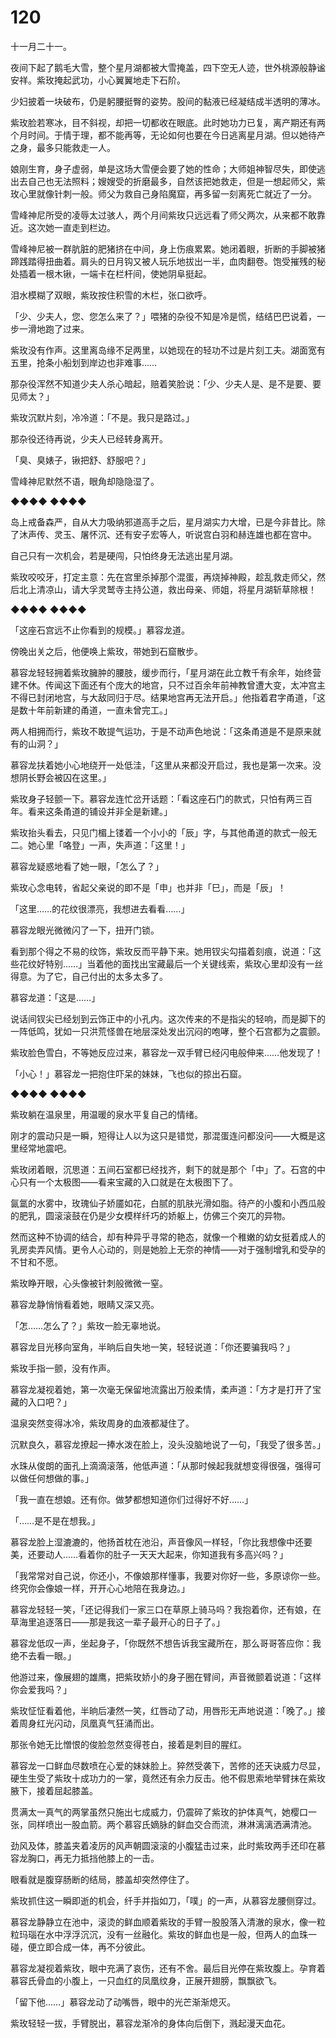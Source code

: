 # 120

十一月二十一。

夜间下起了鹅毛大雪，整个星月湖都被大雪掩盖，四下空无人迹，世外桃源般静谧安祥。紫玫掩起武功，小心翼翼地走下石阶。

少妇披着一块破布，仍是躬腰挺臀的姿势。股间的黏液已经凝结成半透明的薄冰。

紫玫脸若寒冰，目不斜视，却把一切都收在眼底。此时她功力已复，离产期还有两个月时间。于情于理，都不能再等，无论如何也要在今日逃离星月湖。但以她待产之身，最多只能救走一人。

娘刚生育，身子虚弱，单是这场大雪便会要了她的性命；大师姐神智尽失，即使逃出去自己也无法照料；嫂嫂受的折磨最多，自然该把她救走，但是一想起师父，紫玫心里就像针刺一般。师父为救自己身陷魔窟，再多留一刻离死亡就近了一分。

雪峰神尼所受的凌辱太过骇人，两个月间紫玫只远远看了师父两次，从来都不敢靠近。这次她一直走到栏边。

雪峰神尼被一群肮脏的肥猪挤在中间，身上伤痕累累。她闭着眼，折断的手脚被猪蹄践踏得扭曲着。肩头的日月钩又被人玩乐地拔出一半，血肉翻卷。饱受摧残的秘处插着一根木锹，一端卡在栏杆间，使她阴阜挺起。

泪水模糊了双眼，紫玫按住积雪的木栏，张口欲呼。

「少、少夫人，您、您怎么来了？」喂猪的杂役不知是冷是慌，结结巴巴说着，一步一滑地跑了过来。

紫玫没有作声。这里离岛缘不足两里，以她现在的轻功不过是片刻工夫。湖面宽有五里，抢条小船划到岸边也非难事……

那杂役浑然不知道少夫人杀心暗起，赔着笑脸说：「少、少夫人是、是不是要、要见师太？」

紫玫沉默片刻，冷冷道：「不是。我只是路过。」

那杂役还待再说，少夫人已经转身离开。

「臭、臭婊子，锹把舒、舒服吧？」

雪峰神尼默然不语，眼角却隐隐湿了。

◆◆◆◆ ◆◆◆◆

岛上戒备森严，自从大力吸纳邪道高手之后，星月湖实力大增，已是今非昔比。除了沐声传、灵玉、屠怀沉、还有安子宏等人，听说宫白羽和赫连雄也都在宫中。

自己只有一次机会，若是硬闯，只怕终身无法逃出星月湖。

紫玫咬咬牙，打定主意：先在宫里杀掉那个混蛋，再烧掉神殿，趁乱救走师父，然后北上清凉山，请大孚灵鹫寺主持公道，救出母亲、师姐，将星月湖斩草除根！

◆◆◆◆ ◆◆◆◆

「这座石宫远不止你看到的规模。」慕容龙道。

傍晚出关之后，他便唤上紫玫，带她到石窟散步。

慕容龙轻轻拥着紫玫臃肿的腰肢，缓步而行，「星月湖在此立教千有余年，始终营建不休。传闻这下面还有个庞大的地宫，只不过百余年前神教曾遭大变，太冲宫主不得已封闭地宫，与大敌同归于尽。结果地宫再无法开启。」他指着君字甬道，「这是数十年前新建的甬道，一直未曾完工。」

两人相拥而行，紫玫不敢提气运功，于是不动声色地说：「这条甬道是不是原来就有的山洞？」

慕容龙扶着她小心地绕开一处低洼，「这里从来都没开启过，我也是第一次来。没想阴长野会被囚在这里。」

紫玫身子轻颤一下。慕容龙连忙岔开话题：「看这座石门的款式，只怕有两三百年。看来这条甬道的铺设并非全是新建。」

紫玫抬头看去，只见门楣上镂着一个小小的「辰」字，与其他甬道的款式一般无二。她心里「咯登」一声，失声道：「这里！」

慕容龙疑惑地看了她一眼，「怎么了？」

紫玫心念电转，省起父亲说的即不是「申」也并非「巳」，而是「辰」！

「这里……的花纹很漂亮，我想进去看看……」

慕容龙眼光微微闪了一下，扭开门锁。

看到那个得之不易的纹饰，紫玫反而平静下来。她用钗尖勾描着刻痕，说道：「这些花纹好特别……」当着他的面找出宝藏最后一个关键线索，紫玫心里却没有一丝得意。为了它，自己付出的太多太多了。

慕容龙道：「这是……」

说话间钗尖已经划到云饰正中的小孔内。这次传来的不是指尖的轻响，而是脚下的一阵低鸣，犹如一只洪荒怪兽在地层深处发出沉闷的咆哮，整个石宫都为之震颤。

紫玫脸色雪白，不等她反应过来，慕容龙一双手臂已经闪电般伸来……他发现了！

「小心！」慕容龙一把抱住吓呆的妹妹，飞也似的掠出石窟。

◆◆◆◆ ◆◆◆◆

紫玫躺在温泉里，用温暖的泉水平复自己的情绪。

刚才的震动只是一瞬，短得让人以为这只是错觉，那混蛋连问都没问——大概是这里经常地震吧。

紫玫闭着眼，沉思道：五间石室都已经找齐，剩下的就是那个「中」了。石宫的中心只有一个太极图——看来宝藏的入口就是在太极图下了。

氤氲的水雾中，玫瑰仙子娇靥如花，白腻的肌肤光滑如脂。待产的小腹和小西瓜般的肥乳，圆滚滚鼓在仍是少女模样纤巧的娇躯上，仿佛三个突兀的异物。

然而这种不协调的结合，却有种异乎寻常的艳态，就像一个稚嫩的幼女挺着成人的乳房卖弄风情。更令人心动的，则是她脸上无奈的神情——对于强制增乳和受孕的不甘和不愿。

紫玫睁开眼，心头像被针刺般微微一窒。

慕容龙静悄悄看着她，眼睛又深又亮。

「怎……怎么了？」紫玫一脸无辜地说。

慕容龙目光移向室角，半晌后自失地一笑，轻轻说道：「你还要骗我吗？」

紫玫手指一颤，没有作声。

慕容龙凝视着她，第一次毫无保留地流露出万般柔情，柔声道：「方才是打开了宝藏的入口吧？」

温泉突然变得冰冷，紫玫周身的血液都凝住了。

沉默良久，慕容龙撩起一捧水泼在脸上，没头没脑地说了一句，「我受了很多苦。」

水珠从俊朗的面孔上滴滴滚落，他低声道：「从那时候起我就想变得很强，强得可以做任何想做的事。」

「我一直在想娘。还有你。做梦都想知道你们过得好不好……」

「……是不是在想我。」

慕容龙脸上湿漉漉的，他扬首枕在池沿，声音像风一样轻，「你比我想像中还要美，还要动人……看着你的肚子一天天大起来，你知道我有多高兴吗？」

「我常常对自己说，你还小，不像娘那样懂事，我要对你好一些，多原谅你一些。终究你会像娘一样，开开心心地陪在我身边。」

慕容龙轻轻一笑，「还记得我们一家三口在草原上骑马吗？我抱着你，还有娘，在草海里追逐落日——那是我这一辈子最开心的日子了。」

慕容龙低叹一声，坐起身子，「你既然不想告诉我宝藏所在，那么哥哥答应你：我绝不去看一眼。」

他游过来，像展翅的雄鹰，把紫玫娇小的身子圈在臂间，声音微颤着说道：「这样你会爱我吗？」

紫玫怔怔看着他，半晌后凄然一笑，红唇动了动，用唇形无声地说道：「晚了。」接着周身红光闪动，凤凰真气狂涌而出。

那张令她无比憎恨的俊脸忽然变得苍白，接着是刺目的腥红。

慕容龙一口鲜血尽数喷在心爱的妹妹脸上。猝然受袭下，苦修的还天诀威力尽显，硬生生受了紫玫十成功力的一掌，竟然还有余力反击。他不假思索地举臂抹在紫玫腋下，接着屈起膝盖。

贯满太一真气的两掌虽然只施出七成威力，仍震碎了紫玫的护体真气，她樱口一张，同样喷出一股血箭。两个慕容氏嫡脉的鲜血交合而流，淋淋漓漓洒满清池。

劲风及体，膝盖夹着凌厉的风声朝圆滚滚的小腹猛击过来，此时紫玫两手还印在慕容龙胸口，再无力抵挡他膝上的一击。

眼看就是腹穿肠断的结局，膝盖却突然停住了。

紫玫抓住这一瞬即逝的机会，纤手并指如刀，「噗」的一声，从慕容龙腰侧穿过。

慕容龙静静立在池中，滚烫的鲜血顺着紫玫的手臂一股股落入清澈的泉水，像一粒粒玛瑙在水中浮浮沉沉，没有一丝融化。紫玫的鲜血也是一般，但两人的血珠一碰，便立即合成一体，再不分彼此。

慕容龙凝视着紫玫，眼中充满了哀伤，还有不舍。最后目光停在紫玫腹上。孕育着慕容氏骨血的小腹上，一只血红的凤凰纹身，正展开翅膀，飘飘欲飞。

「留下他……」慕容龙动了动嘴唇，眼中的光芒渐渐熄灭。

紫玫轻轻一拔，手臂脱出，慕容龙渐冷的身体向后倒下，溅起漫天血花。


